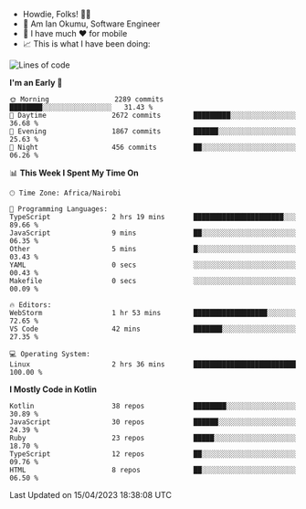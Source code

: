 
* Howdie, Folks! 👋🤓
* 🤪 Am Ian Okumu, Software Engineer
* 📱 I have much ❤️ for mobile
* 📈 This is what I have been doing:
  
<!-- <a href="https://otsembo.github.io/OtsemboPortfolio/" style="margin-right:.5%; margin-top=.5%;">
  <img align="center" src="https://github-readme-stats.vercel.app/api/top-langs/?username=otsembo&layout=compact" />
</a> -->

<!--START_SECTION:waka-->
![Lines of code](https://img.shields.io/badge/From%20Hello%20World%20I%27ve%20Written-5.9%20million%20lines%20of%20code-blue)

**I'm an Early 🐤** 

```text
🌞 Morning                2289 commits        ████████░░░░░░░░░░░░░░░░░   31.43 % 
🌆 Daytime                2672 commits        █████████░░░░░░░░░░░░░░░░   36.68 % 
🌃 Evening                1867 commits        ██████░░░░░░░░░░░░░░░░░░░   25.63 % 
🌙 Night                  456 commits         ██░░░░░░░░░░░░░░░░░░░░░░░   06.26 % 
```


📊 **This Week I Spent My Time On** 

```text
🕑︎ Time Zone: Africa/Nairobi

💬 Programming Languages: 
TypeScript               2 hrs 19 mins       ██████████████████████░░░   89.66 % 
JavaScript               9 mins              ██░░░░░░░░░░░░░░░░░░░░░░░   06.35 % 
Other                    5 mins              █░░░░░░░░░░░░░░░░░░░░░░░░   03.43 % 
YAML                     0 secs              ░░░░░░░░░░░░░░░░░░░░░░░░░   00.43 % 
Makefile                 0 secs              ░░░░░░░░░░░░░░░░░░░░░░░░░   00.09 % 

🔥 Editors: 
WebStorm                 1 hr 53 mins        ██████████████████░░░░░░░   72.65 % 
VS Code                  42 mins             ███████░░░░░░░░░░░░░░░░░░   27.35 % 

💻 Operating System: 
Linux                    2 hrs 36 mins       █████████████████████████   100.00 % 
```

**I Mostly Code in Kotlin** 

```text
Kotlin                   38 repos            ████████░░░░░░░░░░░░░░░░░   30.89 % 
JavaScript               30 repos            ██████░░░░░░░░░░░░░░░░░░░   24.39 % 
Ruby                     23 repos            █████░░░░░░░░░░░░░░░░░░░░   18.70 % 
TypeScript               12 repos            ██░░░░░░░░░░░░░░░░░░░░░░░   09.76 % 
HTML                     8 repos             ██░░░░░░░░░░░░░░░░░░░░░░░   06.50 % 
```




 Last Updated on 15/04/2023 18:38:08 UTC
<!--END_SECTION:waka-->

<br />
<br />
<br />
<br />
<br />
  
  </div>
<!---
otsembo/otsembo is a ✨ special ✨ repository because its `README.md` (this file) appears on your GitHub profile.
You can click the Preview link to take a look at your changes.
--->
